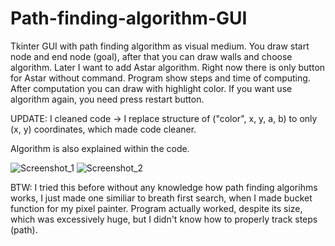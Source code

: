 # Path-finding-algorithm-GUI

Tkinter GUI with path finding algorithm as visual medium. You draw start node and end node (goal), after that you can draw walls and choose algorithm. Later I want to add Astar algorithm. Right now there is only button for Astar without command. Program show steps and time of computing. After computation you can draw with highlight color. If you want use algorithm again, you need press restart button.

UPDATE: I cleaned code -> I replace structure of ("color", x, y, a, b) to only (x, y) coordinates, which made code cleaner.

Algorithm is also explained within the code.

![Screenshot_1](https://user-images.githubusercontent.com/57571014/80263671-a7b10e80-8691-11ea-8398-80e68fe6d12f.png)
![Screenshot_2](https://user-images.githubusercontent.com/57571014/80263680-af70b300-8691-11ea-8044-cf1a69601e18.png)




BTW: I tried this before without any knowledge how path finding algorihms works, I just made one similiar to breath first search, when I made bucket function for my pixel painter. Program actually worked, despite its size, which was excessively huge, but I didn't know how to properly track steps (path).
